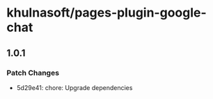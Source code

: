 # khulnasoft/pages-plugin-google-chat

## 1.0.1

### Patch Changes

- 5d29e41: chore: Upgrade dependencies
